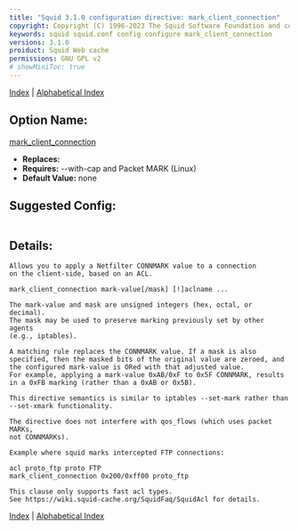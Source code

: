 ```yaml
---
title: "Squid 3.1.0 configuration directive: mark_client_connection"
copyright: Copyright (C) 1996-2023 The Squid Software Foundation and contributors
keywords: squid squid.conf config configure mark_client_connection
versions: 3.1.0
proiduct: Squid Web cache
permissions: GNU GPL v2
# showMiniToc: true
---
```

[Index](index#toc_mark_client_connection) | [Alphabetical Index](index_all#toc_mark_client_connection)

## Option Name:
[mark_client_connection](#mark_client_connection)
 * **Replaces:** 
 * **Requires:** --with-cap and Packet MARK (Linux)
 * **Default Value:** none


## Suggested Config:
```plaintext

```

## Details:

	Allows you to apply a Netfilter CONNMARK value to a connection
	on the client-side, based on an ACL.

	mark_client_connection mark-value[/mask] [!]aclname ...

	The mark-value and mask are unsigned integers (hex, octal, or decimal).
	The mask may be used to preserve marking previously set by other agents
	(e.g., iptables).

	A matching rule replaces the CONNMARK value. If a mask is also
	specified, then the masked bits of the original value are zeroed, and
	the configured mark-value is ORed with that adjusted value.
	For example, applying a mark-value 0xAB/0xF to 0x5F CONNMARK, results
	in a 0xFB marking (rather than a 0xAB or 0x5B).

	This directive semantics is similar to iptables --set-mark rather than
	--set-xmark functionality.

	The directive does not interfere with qos_flows (which uses packet MARKs,
	not CONNMARKs).

	Example where squid marks intercepted FTP connections:

	acl proto_ftp proto FTP
	mark_client_connection 0x200/0xff00 proto_ftp

	This clause only supports fast acl types.
	See https://wiki.squid-cache.org/SquidFaq/SquidAcl for details.



[Index](index#toc_mark_client_connection) | [Alphabetical Index](index_all#toc_mark_client_connection)

